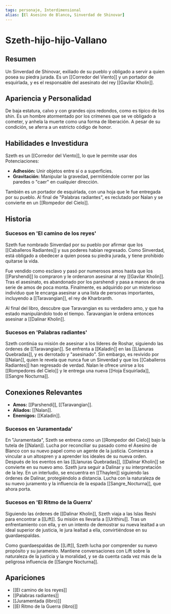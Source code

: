 ```yaml
---
tags: personaje, Interdimensional
alias: [El Asesino de Blanco, Sinverdad de Shinovar]
---
```


# Szeth-hijo-hijo-Vallano

## Resumen
Un Sinverdad de Shinovar, exiliado de su pueblo y obligado a servir a quien posea su piedra jurada. Es un [[Corredor del Viento]] y un portador de esquirlada, y es el responsable del asesinato del rey [[Gavilar Kholin]].

## Apariencia y Personalidad
De baja estatura, calvo y con grandes ojos redondos, como es típico de los shin. Es un hombre atormentado por los crímenes que se ve obligado a cometer, y anhela la muerte como una forma de liberación. A pesar de su condición, se aferra a un estricto código de honor.

## Habilidades e Investidura
Szeth es un [[Corredor del Viento]], lo que le permite usar dos Potenciaciones:
- **Adhesión:** Unir objetos entre sí o a superficies.
- **Gravitación:** Manipular la gravedad, permitiéndole correr por las paredes o "caer" en cualquier dirección.

También es un portador de esquirlada, con una hoja que le fue entregada por su pueblo. Al final de "Palabras radiantes", es reclutado por Nalan y se convierte en un [[Rompedor del Cielo]].

## Historia
### Sucesos en 'El camino de los reyes'
Szeth fue nombrado Sinverdad por su pueblo por afirmar que los [[Caballeros Radiantes]] y sus poderes habían regresado. Como Sinverdad, está obligado a obedecer a quien posea su piedra jurada, y tiene prohibido quitarse la vida.

Fue vendido como esclavo y pasó por numerosos amos hasta que los [[Parshendi]] lo compraron y le ordenaron asesinar al rey [[Gavilar Kholin]]. Tras el asesinato, es abandonado por los parshendi y pasa a manos de una serie de amos de poca monta. Finalmente, es adquirido por un misterioso individuo que le encarga asesinar a una lista de personas importantes, incluyendo a [[Taravangian]], el rey de Kharbranth.

Al final del libro, descubre que Taravangian es su verdadero amo, y que ha estado manipulándolo todo el tiempo. Taravangian le ordena entonces asesinar a [[Dalinar Kholin]].

### Sucesos en 'Palabras radiantes'
Szeth continúa su misión de asesinar a los líderes de Roshar, siguiendo las órdenes de [[Taravangian]]. Se enfrenta a [[Kaladin]] en las [[Llanuras Quebradas]], y es derrotado y "asesinado". Sin embargo, es revivido por [[Nalan]], quien le revela que nunca fue un Sinverdad y que los [[Caballeros Radiantes]] han regresado de verdad. Nalan le ofrece unirse a los [[Rompedores del Cielo]] y le entrega una nueva [[Hoja Esquirlada]], [[Sangre Nocturna]].

## Conexiones Relevantes
* **Amos:** [[Parshendi]], [[Taravangian]].
* **Aliados:** [[Nalan]].
* **Enemigos:** [[Kaladin]].

### Sucesos en 'Juramentada'
En "Juramentada", Szeth se entrena como un [[Rompedor del Cielo]] bajo la tutela de [[Nalan]]. Lucha por reconciliar su pasado como el Asesino de Blanco con su nuevo papel como un agente de la justicia. Comienza a vincular a un altospren y a aprender los ideales de su nueva orden. Después de los eventos en las [[Llanuras Quebradas]], [[Dalinar Kholin]] se convierte en su nuevo amo. Szeth jura seguir a Dalinar y su interpretación de la ley. En un interludio, se encuentra en [[Thaylen]] siguiendo las órdenes de Dalinar, protegiéndolo a distancia. Lucha con la naturaleza de su nuevo juramento y la influencia de la espada [[Sangre_Nocturna]], que ahora porta.

### Sucesos en 'El Ritmo de la Guerra'
Siguiendo las órdenes de [[Dalinar Kholin]], Szeth viaja a las Islas Reshi para encontrar a [[Lift]]. Su misión es llevarla a [[Urithiru]]. Tras un enfrentamiento con ella, y en un intento de demostrar su nueva lealtad a un ideal superior de justicia, le jura lealtad a ella, convirtiéndose en su guardaespaldas.

Como guardaespaldas de [[Lift]], Szeth lucha por comprender su nuevo propósito y su juramento. Mantiene conversaciones con Lift sobre la naturaleza de la justicia y la moralidad, y se da cuenta cada vez más de la peligrosa influencia de [[Sangre Nocturna]].

## Apariciones
* [[El camino de los reyes]]
* [[Palabras radiantes]]
* [[Juramentada (libro)]]
* [[El Ritmo de la Guerra (libro)]]
